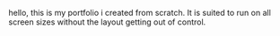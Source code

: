 hello, this is my portfolio i created from scratch. It is suited to run on all screen sizes without the layout getting out of control.
